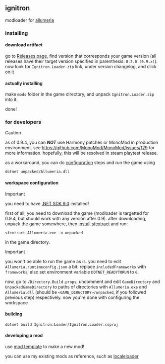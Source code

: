 ## ignitron

modloader for [allumeria](https://unobtainablemelon.itch.io/allumeria)

### installing

#### download artifact

go to [Releases page](https://github.com/danilwhale/ignitron/releases/), find version that corresponds your game version
(all releases have their target version specified in parenthesis: `0.2.0 (0.9.x)`).
now look for `Ignitron.Loader.zip` link, under version changelog, and click on it

#### actually installing

make `mods` folder in the game directory, and unpack `Ignitron.Loader.zip` into it.

done!

### for developers

> [!CAUTION]
> as of 0.9.4, you can ***NOT*** use Harmony patches or MonoMod in production environment.
> see https://github.com/MonoMod/MonoMod/issues/129 for more information.
> hopefully, this will be resolved in steam playtest release.
>
> as a workaround, you can do [configuration](#configuring) steps and run the game using
> ```
> dotnet unpacked/Allumeria.dll
> ```

#### workspace configuration

> [!IMPORTANT]
> you need to have [.NET SDK 9.0](https://dotnet.microsoft.com/en-us/download/dotnet/9.0) installed!

first of all, you need to download the game (modloader is targetted for 0.9.4, but should work with any version after
0.9). after downloading, unpack the game somewhere, then
[install sfextract](https://github.com/Droppers/SingleFileExtractor?tab=readme-ov-file#install) and run:
```
sfextract Allumeria.exe -o unpacked
```
in the game directory.

> [!IMPORTANT]
> you won't be able to run the game as is. you need to edit `Allumeria.runtimeconfig.json` a bit: replace
`includedFrameworks` with `frameworks`; also set environment variable `DOTNET_READYTORUN` to `0`.

now, go to `/Directory.Build.props`, uncomment and edit `GameDirectory` and `UnpackedGameDirectory` to paths of
directories with
`Allumeria.exe` and `Allumeria.dll` (should be `<GAME_DIRECTORY>/unpacked`, if you followed previous step)
respectively. now you're done with configuring the workspace

#### building

```
dotnet build Ignitron.Loader/Ignitron.Loader.csproj
```

#### developing a mod

use [mod template](https://github.com/danilwhale/ignitron-mod-template) to make a new mod!

you can use my existing mods as reference, such as [localeloader](https://github.com/danilwhale/localeloader)
